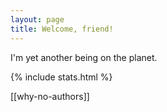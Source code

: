 ```yaml
---
layout: page
title: Welcome, friend!
---
```


I'm yet another being on the planet. 


{% include stats.html  %}

[[why-no-authors]]